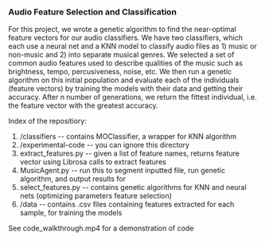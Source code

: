 

### Audio Feature Selection and Classification

For this project, we wrote a genetic algorithm to find the near-optimal feature vectors for 
our audio classifiers. We have two classifiers, which each use a neural net and a KNN model 
to classify audio files as 1) music or non-music and 2) into separate musical genres. We selected
a set of common audio features used to describe qualities of the music such as brightness, tempo,
percusiveness, noise, etc. We then run a genetic algorithm on this initial population and evaluate each 
of the individuals (feature vectors) by training the models with their data and getting their accuracy.
After n number of generations, we return the fittest individual, i.e. the feature vector with the greatest
accuracy.

Index of the repositiory:

1. /classifiers -- contains MOClassifier, a wrapper for KNN algorithm
2. /experimental-code -- you can ignore this directory
3. extract_features.py -- given a list of feature names, returns feature vector using Librosa calls to extract features
4. MusicAgent.py -- run this to segment inputted file, run genetic algorithm, and output results for 
5. select_features.py -- contains genetic algorithms for KNN and neural nets (optimizing parameters feature selection)
6. /data -- contains .csv files containing features extracted for each sample, for training the models

See code_walkthrough.mp4 for a demonstration of code

